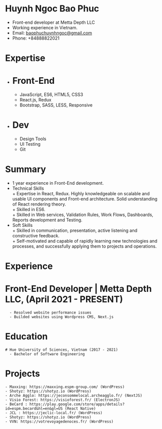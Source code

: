 # Huynh Ngoc Bao Phuc
  - Front-end developer at Metta Depth LLC </br>
  - Working experience in Vietnam.</br>
  - Email: baophuchuynhngoc@gmail.com</br>
  - Phone: +84888822021</br>
# Expertise
  - # Front-End
    + JavaScript, ES6, HTML5, CSS3
    + React.js, Redux
    + Bootstrap, SASS, LESS, Responsive
  - # Dev
    + Design Tools
    + UI Testing
    + Git
# Summary
   - 1 year experience in Front-End development.
   - Technical Skills</br>
    + Expertise in React, Redux. Highly knowledgeable on scalable and usable UI components and Front-end architecture. Solid understanding of React rendering theory.</br>
    + Skilled in ES6.</br>
    + Skilled in  Web services, Validation Rules, Work Flows, Dashboards, Reports development and Testing.</br>
   - Soft Skills</br>
    + Skilled in communication, presentation, active listening and constructive feedback.</br>
    + Self-motivated and capable of rapidly learning new technologies and processes, and successfully applying them to projects and operations.</br>
 # Experience
   # Front-End Developer | Metta Depth LLC, (April 2021 - PRESENT)
      - Resolved website performance issues
      - Builded websites using Wordpress CMS, Next.js
 # Education
    # Hue University of Sciences, Vietnam (2017 - 2021)
      - Bachelor of Software Engineering
 # Projects
    - Maxxing: https://maxxing.espm-group.com/ (WordPress)
    - Shotyz: https://shotyz.io (WordPress)
    - Arche Agglo: https://jeconsommelocal.archeagglo.fr/ (NextJS)
    - Visio Forest: https://visioforest.fr/ (ElectronJS)
    - BeCard : https://play.google.com/store/apps/details?id=espm.becard&hl=en&gl=US (React Native)
    - JCL : https://jeclic-local.fr/ (WordPress)
    - Shotyz: https://shotyz.io (WordPress)
    - VVN: https://votrevoyagedenoces.fr/ (WordPress)
    
